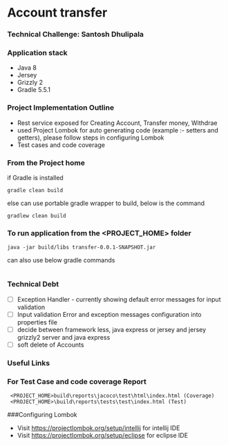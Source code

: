 # Account transfer
### Technical Challenge: Santosh Dhulipala
### Application stack
- Java 8
- Jersey
- Grizzly 2
- Gradle 5.5.1

### Project Implementation Outline
- Rest service exposed for Creating Account, Transfer money, Withdrae
- used Project Lombok for auto generating code (example :- setters and getters), please follow steps in configuring Lombok
- Test cases and code coverage

### From the Project home
 if Gradle is installed
 ```
 gradle clean build
 ```
 else can use portable gradle wrapper to build, below is the command
 ```
 gradlew clean build
 ```


### To run application from the <PROJECT_HOME> folder
 ```
 java -jar build/libs transfer-0.0.1-SNAPSHOT.jar
 ```
 can also use below gradle commands
```
```



### Technical Debt
- [ ] Exception Handler - currently showing default error messages for input validation
- [ ] Input validation Error and exception messages configuration into properties file
- [ ] decide between framework less, java express or jersey and jersey grizzly2 server and java express
- [ ] soft delete of Accounts

### Useful Links

### For Test Case and code coverage Report
     <PROJECT_HOME>build\reports\jacoco\test\html\index.html (Coverage)
     <PROJECT_HOME>\build\reports\tests\test\index.html (Test)



###Configuring Lombok
   - Visit https://projectlombok.org/setup/intellij for intellij IDE
   - Visit https://projectlombok.org/setup/eclipse for eclipse IDE
